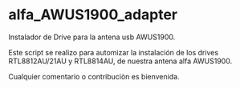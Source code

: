 # alfa_AWUS1900_adapter
Instalador de Drive para la antena usb AWUS1900.

Este script se realizo para automizar la instalación de los drives RTL8812AU/21AU y RTL8814AU, de nuestra antena alfa AWUS1900.

Cualquier comentario o contribuciòn es bienvenida.




